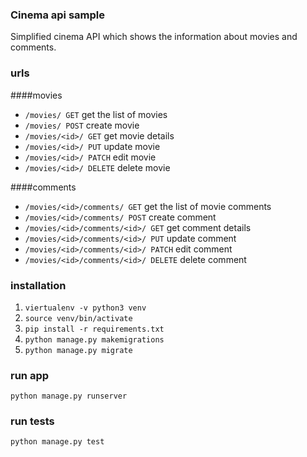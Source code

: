 ### Cinema api sample
Simplified cinema API which shows the information about movies and comments.

### urls

####movies
* `/movies/ GET` get the list of movies
* `/movies/ POST` create movie
* `/movies/<id>/ GET` get movie details
* `/movies/<id>/ PUT` update movie
* `/movies/<id>/ PATCH` edit movie
* `/movies/<id>/ DELETE` delete movie

####comments
* `/movies/<id>/comments/ GET` get the list of movie comments
* `/movies/<id>/comments/ POST` create comment
* `/movies/<id>/comments/<id>/ GET` get comment details
* `/movies/<id>/comments/<id>/ PUT` update comment
* `/movies/<id>/comments/<id>/ PATCH` edit comment
* `/movies/<id>/comments/<id>/ DELETE` delete comment

### installation
1. `viertualenv -v python3 venv`
2. `source venv/bin/activate`
3. `pip install -r requirements.txt`
4. `python manage.py makemigrations`
5. `python manage.py migrate`

### run app
`python manage.py runserver`

### run tests
`python manage.py test`
